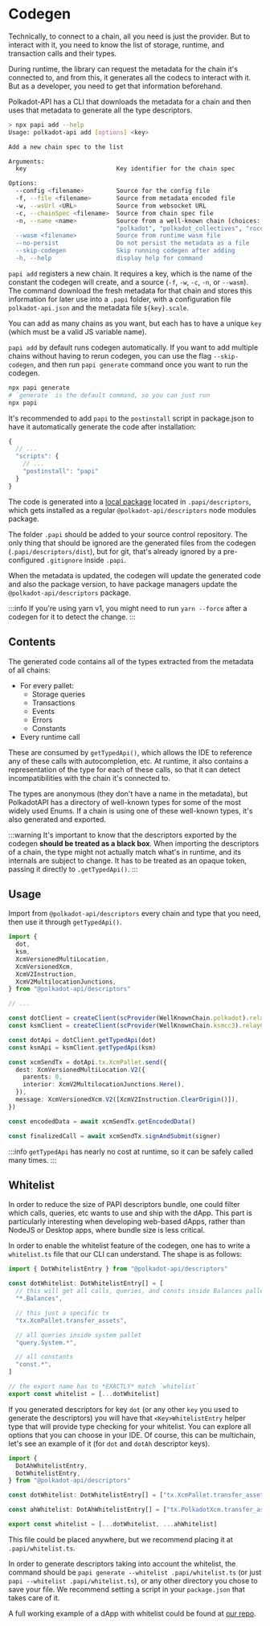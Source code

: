 # Codegen

Technically, to connect to a chain, all you need is just the provider. But to interact with it, you need to know the list of storage, runtime, and transaction calls and their types.

During runtime, the library can request the metadata for the chain it's connected to, and from this, it generates all the codecs to interact with it. But as a developer, you need to get that information beforehand.

Polkadot-API has a CLI that downloads the metadata for a chain and then uses that metadata to generate all the type descriptors.

```sh
> npx papi add --help
Usage: polkadot-api add [options] <key>

Add a new chain spec to the list

Arguments:
  key                         Key identifier for the chain spec

Options:
  --config <filename>         Source for the config file
  -f, --file <filename>       Source from metadata encoded file
  -w, --wsUrl <URL>           Source from websocket URL
  -c, --chainSpec <filename>  Source from chain spec file
  -n, --name <name>           Source from a well-known chain (choices: "ksmcc3", "paseo",
                              "polkadot", "polkadot_collectives", "rococo_v2_2", "westend2", [...]")
  --wasm <filename>           Source from runtime wasm file
  --no-persist                Do not persist the metadata as a file
  --skip-codegen              Skip running codegen after adding
  -h, --help                  display help for command
```

`papi add` registers a new chain. It requires a key, which is the name of the constant the codegen will create, and a source (`-f`, `-w`, `-c`, `-n`, or `--wasm`). The command download the fresh metadata for that chain and stores this information for later use into a `.papi` folder, with a configuration file `polkadot-api.json` and the metadata file `${key}.scale`.

You can add as many chains as you want, but each has to have a unique `key` (which must be a valid JS variable name).

`papi add` by default runs codegen automatically. If you want to add multiple chains without having to rerun codegen, you can use the flag `--skip-codegen`, and then run `papi generate` command once you want to run the codegen.

```sh
npx papi generate
# `generate` is the default command, so you can just run
npx papi
```

It's recommended to add `papi` to the `postinstall` script in package.json to have it automatically generate the code after installation:

```js
{
  // ...
  "scripts": {
    // ...
    "postinstall": "papi"
  }
}
```

The code is generated into a [local package](https://docs.npmjs.com/cli/v9/configuring-npm/package-json/#local-paths) located in `.papi/descriptors`, which gets installed as a regular `@polkadot-api/descriptors` node modules package.

The folder `.papi` should be added to your source control repository. The only thing that should be ignored are the generated files from the codegen (`.papi/descriptors/dist`), but for git, that's already ignored by a pre-configured `.gitignore` inside `.papi`.

When the metadata is updated, the codegen will update the generated code and also the package version, to have package managers update the `@polkadot-api/descriptors` package.

:::info
If you're using yarn v1, you might need to run `yarn --force` after a codegen for it to detect the change.
:::

## Contents

The generated code contains all of the types extracted from the metadata of all chains:

- For every pallet:
  - Storage queries
  - Transactions
  - Events
  - Errors
  - Constants
- Every runtime call

These are consumed by `getTypedApi()`, which allows the IDE to reference any of these calls with autocompletion, etc. At runtime, it also contains a representation of the type for each of these calls, so that it can detect incompatibilities with the chain it's connected to.

The types are anonymous (they don't have a name in the metadata), but PolkadotAPI has a directory of well-known types for some of the most widely used Enums. If a chain is using one of these well-known types, it's also generated and exported.

:::warning
It's important to know that the descriptors exported by the codegen **should be treated as a black box**. When importing the descriptors of a chain, the type might not actually match what's in runtime, and its internals are subject to change. It has to be treated as an opaque token, passing it directly to `.getTypedApi()`.
:::

## Usage

Import from `@polkadot-api/descriptors` every chain and type that you need, then use it through `getTypedApi()`.

```ts
import {
  dot,
  ksm,
  XcmVersionedMultiLocation,
  XcmVersionedXcm,
  XcmV2Instruction,
  XcmV2MultilocationJunctions,
} from "@polkadot-api/descriptors"

// ...

const dotClient = createClient(scProvider(WellKnownChain.polkadot).relayChain)
const ksmClient = createClient(scProvider(WellKnownChain.ksmcc3).relayChain)

const dotApi = dotClient.getTypedApi(dot)
const ksmApi = ksmClient.getTypedApi(ksm)

const xcmSendTx = dotApi.tx.XcmPallet.send({
  dest: XcmVersionedMultiLocation.V2({
    parents: 0,
    interior: XcmV2MultilocationJunctions.Here(),
  }),
  message: XcmVersionedXcm.V2([XcmV2Instruction.ClearOrigin()]),
})

const encodedData = await xcmSendTx.getEncodedData()

const finalizedCall = await xcmSendTx.signAndSubmit(signer)
```

:::info
`getTypedApi` has nearly no cost at runtime, so it can be safely called many times.
:::

## Whitelist

In order to reduce the size of PAPI descriptors bundle, one could filter which calls, queries, etc wants to use and ship with the dApp. This part is particularly interesting when developing web-based dApps, rather than NodeJS or Desktop apps, where bundle size is less critical.

In order to enable the whitelist feature of the codegen, one has to write a `whitelist.ts` file that our CLI can understand. The shape is as follows:

```ts
import { DotWhitelistEntry } from "@polkadot-api/descriptors"

const dotWhitelist: DotWhitelistEntry[] = [
  // this will get all calls, queries, and consts inside Balances pallet
  "*.Balances",

  // this just a specific tx
  "tx.XcmPallet.transfer_assets",

  // all queries inside system pallet
  "query.System.*",

  // all constants
  "const.*",
]

// the export name has to *EXACTLY* match `whitelist`
export const whitelist = [...dotWhitelist]
```

If you generated descriptors for key `dot` (or any other `key` you used to generate the descriptors) you will have that `<Key>WhitelistEntry` helper type that will provide type checking for your whitelist. You can explore all options that you can choose in your IDE. Of course, this can be multichain, let's see an example of it (for `dot` and `dotAh` descriptor keys).

```ts
import {
  DotAhWhitelistEntry,
  DotWhitelistEntry,
} from "@polkadot-api/descriptors"

const dotWhitelist: DotWhitelistEntry[] = ["tx.XcmPallet.transfer_assets"]

const ahWhitelist: DotAhWhitelistEntry[] = ["tx.PolkadotXcm.transfer_assets"]

export const whitelist = [...dotWhitelist, ...ahWhitelist]
```

This file could be placed anywhere, but we recommend placing it at `.papi/whitelist.ts`.

In order to generate descriptors taking into account the whitelist, the command should be `papi generate --whitelist .papi/whitelist.ts` (or just `papi --whitelist .papi/whitelist.ts`), or any other directory you chose to save your file. We recommend setting a script in your `package.json` that takes care of it.

A full working example of a dApp with whitelist could be found at [our repo](https://github.com/polkadot-api/polkadot-api/tree/main/examples/vite).
